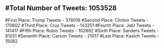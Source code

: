#Total Number of Tweets: 1053528 
---
#First Place: Trump Tweets - 378016
#Second Place: Clinton Tweets - 170602
#Third Place: Cruz Tweets - 143251
#Fourth Place: Jeb! Tweets - 141417
#Fifth Place: Rubio Tweets - 102892
#Sixth Place: Sanders Tweets - 81251
#Seventh Place: Carson Tweets - 21017
#Last Place: Kasich Tweets - 15082
